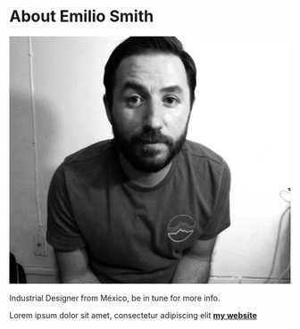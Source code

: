 # About Emilio Smith 

![](../images/emilio.jpg)

Industrial Designer from México, be in tune for more info.

Lorem ipsum dolor sit amet, consectetur adipiscing elit **[my website](https://community.emergentfutures.io/courses/5566525/content)**
